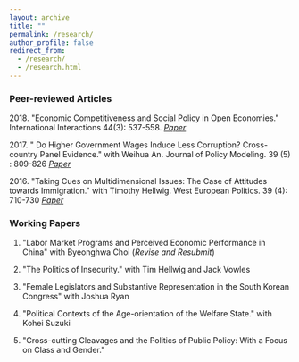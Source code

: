 ```yaml
---
layout: archive
title: ""
permalink: /research/
author_profile: false
redirect_from: 
  - /research/
  - /research.html
---
```


### Peer-reviewed Articles


2018\. "Economic Competitiveness and Social Policy in Open Economies." International Interactions 44(3): 537-558. [*Paper*](https://www.tandfonline.com/doi/abs/10.1080/03050629.2018.1382489?journalCode=gini20)

2017\. " Do Higher Government Wages Induce Less Corruption? Cross-country Panel Evidence." with Weihua An. Journal of Policy Modeling. 39 (5) : 809-826 [*Paper*](https://www.sciencedirect.com/science/article/pii/S0161893817300194)

2016\. "Taking Cues on Multidimensional Issues: The Case of Attitudes towards Immigration." with Timothy Hellwig. West European Politics. 39 (4): 710-730 [*Paper*](https://www.tandfonline.com/doi/abs/10.1080/01402382.2015.1136491)


### Working Papers


1. "Labor Market Programs and Perceived Economic Performance in China" with Byeonghwa Choi (*Revise and Resubmit*) 

2. "The Politics of Insecurity." with Tim Hellwig and Jack Vowles

3. "Female Legislators and Substantive Representation in the South Korean Congress" with Joshua Ryan

4. "Political Contexts of the Age-orientation of the Welfare State." with Kohei Suzuki

5. "Cross-cutting Cleavages and the Politics of Public Policy: With a Focus on Class and Gender." 
